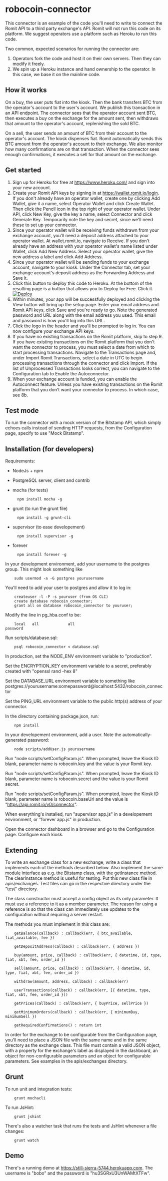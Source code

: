 # robocoin-connector

This connector is an example of the code you'll need to write to connect the Romit API to a third party exchange's API.
Romit will not run this code on its platform. We suggest operators use a platform such as Heroku to run this code.

Two common, expected scenarios for running the connector are:

1. Operators fork the code and host it on their own servers. Then they can modify it freely.
2. We spin up a Heroku instance and hand ownership to the operator. In this case, we base it on the mainline code.

## How it works

On a buy, the user puts fiat into the kiosk. Then the bank transfers BTC from the operator's account to the user's
account. We publish this transaction in an API endpoint. The connector sees that the operator account sent BTC, then
executes a buy on the exchange for the amount sent, then withdraws that amount to the operator's account, replenishing
the sold BTC.

On a sell, the user sends an amount of BTC from their account to the operator's account. The kiosk dispenses fiat.
Romit automatically sends this BTC amount from the operator's account to their exchange. We also monitor how many
confirmations are on that transaction. When the connector sees enough confirmations,
it executes a sell for that amount on the exchange.

## Get started

1. Sign up for Heroku for free at https://www.heroku.com/ and sign into your new account.
2. Create your Romit API keys by signing in at https://wallet.romit.io/login. If you don't already have an operator 
wallet, create one by clicking Add Wallet, give it a name, select Operator Wallet and click Create Wallet. Then click 
the Pencil icon in the top right of your operator wallet. Under API, click New Key, give the key a name, select 
Connector and click Generate Key. Temporarily note the key and secret, since we'll need these to set up your connector. 
3. Since your operator wallet will be receiving funds withdrawn from your exchange account, you'll need a deposit 
address attached to your operator wallet. At wallet.romit.io, navigate to Receive. If you don't already have an address 
with your operator wallet's name listed under Wallet, click Add New Address. Select your operator wallet, give the new 
address a label and click Add Address. 
4. Since your operator wallet will be sending funds to your exchange account, navigate to your kiosk. Under the 
Connector tab, set your exchange account's deposit address as the Forwarding Address and Save it. 
5. Click this button to deploy this code to Heroku. At the bottom of the resulting page is a button that allows you to 
Deploy for Free. Click it. [![Deploy](https://www.herokucdn.com/deploy/button.png)](https://heroku.com/deploy)
6. Within minutes, your app will be successfully deployed and clicking the View button will bring up the setup page. 
Enter your email address and Romit API keys, click Save and you're ready to go. Note the generated password and URL 
along with the email address you used. This email and password is how you'll log into this URL.
7. Click the logo in the header and you'll be prompted to log in. You can now configure your exchange API keys.
8. If you have no existing transactions on the Romit platform, skip to step 9. If you have existing transactions on the 
Romit platform that you don't want the connector to process, you must select a date from which to start processing 
transactions. Navigate to the Transactions page and, under Import Romit Transactions, select a date in UTC to begin 
processing transactions through the connector and click Import. If the list of Unprocessed Transactions looks correct, 
you can navigate to the Configuration tab to Enable the Autoconnector.
9. When your exchange account is funded, you can enable the Autoconnect feature. Unless you have existing transactions 
on the Romit platform that you don't want your connector to process. In which case, see 8b.

## Test mode

To run the connector with a mock version of the Bitstamp API, which simply echoes calls instead of sending HTTP
requests, from the Configuration page, specify to use "Mock Bitstamp".

## Installation (for developers)

Requirements:

* NodeJs + npm
* PostgreSQL server, client and contrib
* mocha (for tests)

        npm install mocha -g

* grunt (to run the grunt file)

        npm install -g grunt-cli

* supervisor (to ease developement)

        npm install supervisor -g

* forever

        npm install forever -g

In your development environment, add your username to the postgres group. This might look something like

        sudo usermod -a -G postgres yourusername

You'll need to add your user to postgres and allow it to log in:

        createuser -l -P -s youruser (from OS CLI)
        create database robocoin_connector;
        grant all on database robocoin_connector to youruser;

Modify the line in pg_hba.conf to be:

        local   all             all                                     password

Run scripts/database.sql:

        psql robocoin_connector < database.sql

In production, set the NODE_ENV environment variable to "production".

Set the ENCRYPTION_KEY environment variable to a secret, preferably created with "openssl rand -hex 8"

Set the DATABASE_URL environment variable to something like postgres://yourusername:somepassword@localhost:5432/robocoin_connector

Set the PING_URL environment variable to the public http(s) address of your connector.

In the directory containing package.json, run:

        npm install

In your developement environment, add a user. Note the automatically-generated password:

        node scripts/addUser.js yourusername

Run "node scripts/setConfigParam.js". When prompted, leave the Kiosk ID blank, parameter name is robocoin.key and the value is your Romit key.

Run "node scripts/setConfigParam.js". When prompted, leave the Kiosk ID blank, parameter name is robocoin.secret and the value is your Romit secret.

Run "node scripts/setConfigParam.js". When prompted, leave the Kiosk ID blank, parameter name is robocoin.baseUrl and the value is "https://api.romit.io/v0/connector".

When everything's installed, run "supervisor app.js" in a developement environment, or "forever app.js" in production.

Open the connector dashboard in a browser and go to the Configuration page. Configure each kiosk.

## Extending

To write an exchange class for a new exchange, write a class that implements each of the methods described below. Also
implement the same module interface as e.g. the Bitstamp class, with the getInstance method. The clearInstance method
is useful for testing. Put this new class file in apis/exchanges. Test files can go in the respective directory under
the "test" directory.

The class constructor must accept a config object as its only parameter. It must use a reference to it as a member
parameter. The reason for using a reference is so that the class can immediately use updates to the configuration
without requiring a server restart.

The methods you must implement in this class are:

        getBalance(callback) : callback(err, { btc_available, fiat_available, fee })

        getDepositAddress(callback) : callback(err, { address })

        buy(amount, price, callback) : callback(err, { datetime, id, type, fiat, xbt, fee, order_id })

        sell(amount, price, callback) : callback(err, { datetime, id, type, fiat, xbt, fee, order_id })

        withdraw(amount, address, callback) : callback(err)

        userTransactions(callback) : callback(err, [{ datetime, type, fiat, xbt, fee, order_id }])

        getPrices(callback) : callback(err, { buyPrice, sellPrice })

        getMinimumOrders(callback) : callback(err, { minimumBuy, minimumSell })
        
        getRequiredConfirmations() : return int

In order for the exchange to be configurable from the Configuration page, you'll need to place a JSON file with the
same name and in the same directory as the exchange class. This file must contain a valid JSON object, with a property
for the exchange's label as displayed in the dashboard, an object for non-configurable parameters and an object for
configurable parameters. See examples in the apis/exchanges directory.

## Grunt

To run unit and integration tests:

        grunt mochacli

To run JsHint:

        grunt jshint

There's also a watcher task that runs the tests and JsHint whenever a file changes:

        grunt watch

## Demo

There's a running demo at <https://still-sierra-5744.herokuapp.com>. The username is "bobo" and the password is
"hu3SGRxU3UnWAMtXTFw".


